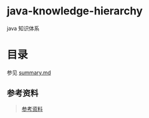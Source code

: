 # java-knowledge-hierarchy
java 知识体系



# 目录

参见 [summary.md](summary.md)



## 参考资料
>  [参考资料](doc/reference.md)



